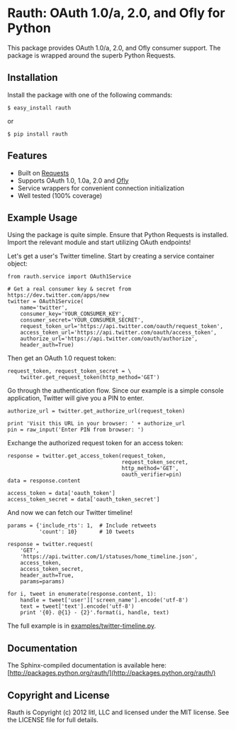 # Rauth: OAuth 1.0/a, 2.0, and Ofly for Python

This package provides OAuth 1.0/a, 2.0, and Ofly consumer support. The
package is wrapped around the superb Python Requests.


## Installation

Install the package with one of the following commands:

    $ easy_install rauth

or

    $ pip install rauth


## Features

* Built on [Requests](https://github.com/kennethreitz/requests)
* Supports OAuth 1.0, 1.0a, 2.0 and [Ofly](http://www.shutterfly.com/documentation/start.sfly)
* Service wrappers for convenient connection initialization
* Well tested (100% coverage)


## Example Usage

Using the package is quite simple. Ensure that Python Requests is installed.
Import the relevant module and start utilizing OAuth endpoints!

Let's get a user's Twitter timeline. Start by creating a service container 
object:

    from rauth.service import OAuth1Service

    # Get a real consumer key & secret from https://dev.twitter.com/apps/new
    twitter = OAuth1Service(
        name='twitter',
        consumer_key='YOUR_CONSUMER_KEY',
        consumer_secret='YOUR_CONSUMER_SECRET',
        request_token_url='https://api.twitter.com/oauth/request_token',
        access_token_url='https://api.twitter.com/oauth/access_token',
        authorize_url='https://api.twitter.com/oauth/authorize',
        header_auth=True)

Then get an OAuth 1.0 request token:

    request_token, request_token_secret = \
        twitter.get_request_token(http_method='GET')

Go through the authentication flow.  Since our example is a simple console
application, Twitter will give you a PIN to enter.

    authorize_url = twitter.get_authorize_url(request_token)

    print 'Visit this URL in your browser: ' + authorize_url
    pin = raw_input('Enter PIN from browser: ')

Exchange the authorized request token for an access token:

    response = twitter.get_access_token(request_token,
                                        request_token_secret,
                                        http_method='GET',
                                        oauth_verifier=pin)
    data = response.content

    access_token = data['oauth_token']
    access_token_secret = data['oauth_token_secret']

And now we can fetch our Twitter timeline!

    params = {'include_rts': 1,  # Include retweets
              'count': 10}       # 10 tweets

    response = twitter.request(
        'GET',
        'https://api.twitter.com/1/statuses/home_timeline.json',
        access_token,
        access_token_secret,
        header_auth=True,
        params=params)

    for i, tweet in enumerate(response.content, 1):
        handle = tweet['user']['screen_name'].encode('utf-8')
        text = tweet['text'].encode('utf-8')
        print '{0}. @{1} - {2}'.format(i, handle, text)

The full example is in [examples/twitter-timeline.py](https://github.com/litl/rauth/blob/master/examples/twitter-timeline.py).


## Documentation

The Sphinx-compiled documentation is available here: [http://packages.python.org/rauth/](http://packages.python.org/rauth/)


## Copyright and License

Rauth is Copyright (c) 2012 litl, LLC and licensed under the MIT license.
See the LICENSE file for full details.